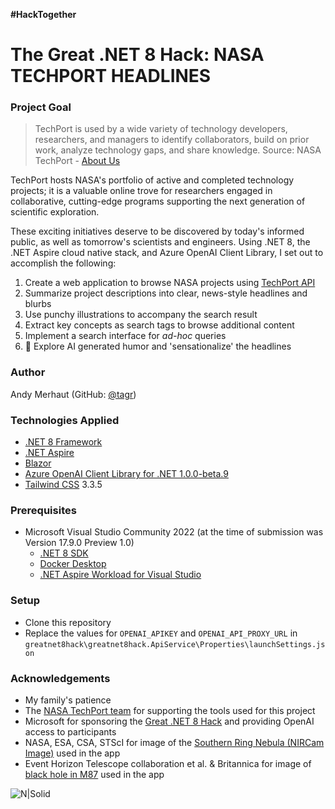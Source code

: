 ﻿**#HackTogether**
# The Great .NET 8 Hack: NASA TECHPORT HEADLINES

### Project Goal
> TechPort is used by a wide variety of technology developers, researchers, and managers to identify collaborators, build on prior work, analyze technology gaps, and share knowledge.
> Source: NASA TechPort - [About Us](https://techport.nasa.gov/about)

TechPort hosts NASA's portfolio of active and completed technology projects; it is a valuable online trove for researchers engaged in collaborative, cutting-edge programs supporting the next generation of scientific exploration.

These exciting initiatives deserve to be discovered by today's informed public, as well as tomorrow's scientists and engineers. Using .NET 8, the .NET Aspire cloud native stack, and Azure OpenAI Client Library, I set out to accomplish the following:

1. Create a web application to browse NASA projects using [TechPort API](https://techport.nasa.gov/help/articles/api)
2. Summarize project descriptions into clear, news-style headlines and blurbs
3. Use punchy illustrations to accompany the search result
4. Extract key concepts as search tags to browse additional content
5. Implement a search interface for *ad-hoc* queries
6. 🤡 Explore AI generated humor and 'sensationalize' the headlines

### Author
Andy Merhaut (GitHub: [@tagr](https://github.com/tagr))

### Technologies Applied
* [.NET 8 Framework](https://dotnet.microsoft.com/en-us/download/dotnet/8.0)
* [.NET Aspire](https://devblogs.microsoft.com/dotnet/introducing-dotnet-aspire-simplifying-cloud-native-development-with-dotnet-8/)
* [Blazor](https://dotnet.microsoft.com/en-us/apps/aspnet/web-apps/blazor)
* [Azure OpenAI Client Library for .NET 1.0.0-beta.9](https://learn.microsoft.com/en-us/dotnet/api/overview/azure/ai.openai-readme?view=azure-dotnet-preview)
* [Tailwind CSS](https://tailwindcss.com/) 3.3.5

### Prerequisites
* Microsoft Visual Studio Community 2022 (at the time of submission was Version 17.9.0 Preview 1.0)
  * [.NET 8 SDK](https://dotnet.microsoft.com/en-us/download/dotnet/8.0)
  * [Docker Desktop](https://www.docker.com/products/docker-desktop/)
  * [.NET Aspire Workload for Visual Studio](https://learn.microsoft.com/en-us/dotnet/aspire/get-started/quickstart-build-your-first-aspire-app?tabs=visual-studio)

### Setup
* Clone this repository
* Replace the values for `OPENAI_APIKEY` and `OPENAI_API_PROXY_URL` in `greatnet8hack\greatnet8hack.ApiService\Properties\launchSettings.json`
  


### Acknowledgements
* My family's patience
* The [NASA TechPort team](https://techport.nasa.gov/about) for supporting the tools used for this project
* Microsoft for sponsoring the [Great .NET 8 Hack](https://github.com/microsoft/hack-together-dotnet) and providing OpenAI access to participants
* NASA, ESA, CSA, STScI for image of the [Southern Ring Nebula (NIRCam Image)](https://webbtelescope.org/contents/media/images/2022/033/01G70BGTSYBHS69T7K3N3ASSEB?Collection=First%20Images) used in the app
* Event Horizon Telescope collaboration et al. & Britannica for image of [black hole in M87](https://www.britannica.com/place/Virgo-A#/media/1/630116/239625) used in the app

![N|Solid](https://cldup.com/dTxpPi9lDf.thumb.png)
